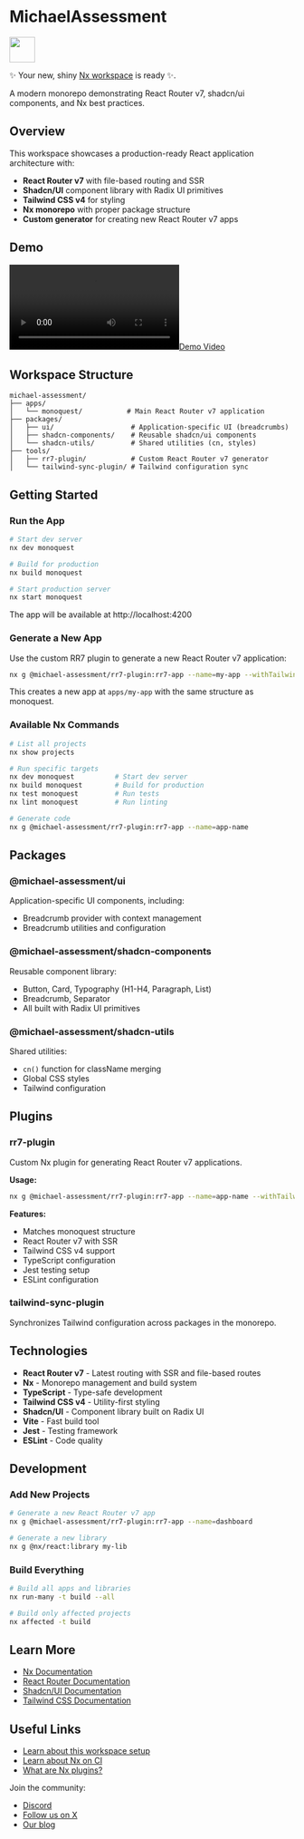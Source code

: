 # MichaelAssessment

<a alt="Nx logo" href="https://nx.dev" target="_blank" rel="noreferrer"><img src="https://raw.githubusercontent.com/nrwl/nx/master/images/nx-logo.png" width="45"></a>

✨ Your new, shiny [Nx workspace](https://nx.dev) is ready ✨.

A modern monorepo demonstrating React Router v7, shadcn/ui components, and Nx best practices.

## Overview

This workspace showcases a production-ready React application architecture with:
- **React Router v7** with file-based routing and SSR
- **Shadcn/UI** component library with Radix UI primitives
- **Tailwind CSS v4** for styling
- **Nx monorepo** with proper package structure
- **Custom generator** for creating new React Router v7 apps

## Demo

[![Demo Video](./video.mp4)](./video.mp4)

## Workspace Structure

```
michael-assessment/
├── apps/
│   └── monoquest/           # Main React Router v7 application
├── packages/
│   ├── ui/                   # Application-specific UI (breadcrumbs)
│   ├── shadcn-components/    # Reusable shadcn/ui components
│   └── shadcn-utils/         # Shared utilities (cn, styles)
├── tools/
│   ├── rr7-plugin/           # Custom React Router v7 generator
│   └── tailwind-sync-plugin/ # Tailwind configuration sync
```

## Getting Started

### Run the App

```bash
# Start dev server
nx dev monoquest

# Build for production
nx build monoquest

# Start production server
nx start monoquest
```

The app will be available at http://localhost:4200

### Generate a New App

Use the custom RR7 plugin to generate a new React Router v7 application:

```bash
nx g @michael-assessment/rr7-plugin:rr7-app --name=my-app --withTailwind
```

This creates a new app at `apps/my-app` with the same structure as monoquest.

### Available Nx Commands

```bash
# List all projects
nx show projects

# Run specific targets
nx dev monoquest          # Start dev server
nx build monoquest        # Build for production
nx test monoquest         # Run tests
nx lint monoquest         # Run linting

# Generate code
nx g @michael-assessment/rr7-plugin:rr7-app --name=app-name
```

## Packages

### @michael-assessment/ui
Application-specific UI components, including:
- Breadcrumb provider with context management
- Breadcrumb utilities and configuration

### @michael-assessment/shadcn-components
Reusable component library:
- Button, Card, Typography (H1-H4, Paragraph, List)
- Breadcrumb, Separator
- All built with Radix UI primitives

### @michael-assessment/shadcn-utils
Shared utilities:
- `cn()` function for className merging
- Global CSS styles
- Tailwind configuration

## Plugins

### rr7-plugin
Custom Nx plugin for generating React Router v7 applications.

**Usage:**
```bash
nx g @michael-assessment/rr7-plugin:rr7-app --name=app-name --withTailwind --withShadcn
```

**Features:**
- Matches monoquest structure
- React Router v7 with SSR
- Tailwind CSS v4 support
- TypeScript configuration
- Jest testing setup
- ESLint configuration

### tailwind-sync-plugin
Synchronizes Tailwind configuration across packages in the monorepo.

## Technologies

- **React Router v7** - Latest routing with SSR and file-based routes
- **Nx** - Monorepo management and build system
- **TypeScript** - Type-safe development
- **Tailwind CSS v4** - Utility-first styling
- **Shadcn/UI** - Component library built on Radix UI
- **Vite** - Fast build tool
- **Jest** - Testing framework
- **ESLint** - Code quality

## Development

### Add New Projects

```bash
# Generate a new React Router v7 app
nx g @michael-assessment/rr7-plugin:rr7-app --name=dashboard

# Generate a new library
nx g @nx/react:library my-lib
```

### Build Everything

```bash
# Build all apps and libraries
nx run-many -t build --all

# Build only affected projects
nx affected -t build
```

## Learn More

- [Nx Documentation](https://nx.dev)
- [React Router Documentation](https://reactrouter.com)
- [Shadcn/UI Documentation](https://ui.shadcn.com)
- [Tailwind CSS Documentation](https://tailwindcss.com)

## Useful Links

- [Learn about this workspace setup](https://nx.dev/getting-started/tutorials/react-monorepo-tutorial)
- [Learn about Nx on CI](https://nx.dev/ci/intro/ci-with-nx)
- [What are Nx plugins?](https://nx.dev/concepts/nx-plugins)

Join the community:
- [Discord](https://go.nx.dev/community)
- [Follow us on X](https://twitter.com/nxdevtools)
- [Our blog](https://nx.dev/blog)
